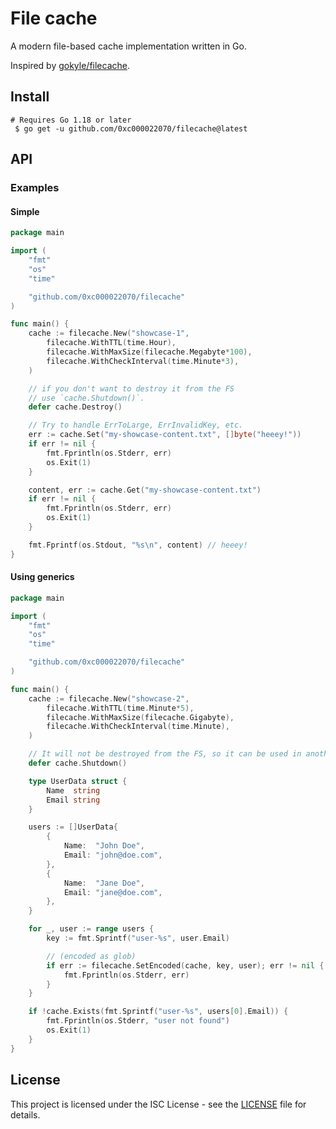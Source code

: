 # File cache

A modern file-based cache implementation written in Go.

Inspired by [gokyle/filecache](https://github.com/gokyle/filecache).

## Install

```shell
# Requires Go 1.18 or later
 $ go get -u github.com/0xc000022070/filecache@latest
```

## API

### Examples

#### Simple

```go
package main

import (
    "fmt"
    "os"
    "time"

    "github.com/0xc000022070/filecache"
)

func main() {
    cache := filecache.New("showcase-1",
        filecache.WithTTL(time.Hour),
        filecache.WithMaxSize(filecache.Megabyte*100),
        filecache.WithCheckInterval(time.Minute*3),
    )

    // if you don't want to destroy it from the FS
    // use `cache.Shutdown()`.
    defer cache.Destroy()

    // Try to handle ErrToLarge, ErrInvalidKey, etc.
    err := cache.Set("my-showcase-content.txt", []byte("heeey!"))
    if err != nil {
        fmt.Fprintln(os.Stderr, err)
        os.Exit(1)
    }

    content, err := cache.Get("my-showcase-content.txt")
    if err != nil {
        fmt.Fprintln(os.Stderr, err)
        os.Exit(1)
    }

    fmt.Fprintf(os.Stdout, "%s\n", content) // heeey!
}

```

#### Using generics

```go
package main

import (
    "fmt"
    "os"
    "time"

    "github.com/0xc000022070/filecache"
)

func main() {
    cache := filecache.New("showcase-2",
        filecache.WithTTL(time.Minute*5),
        filecache.WithMaxSize(filecache.Gigabyte),
        filecache.WithCheckInterval(time.Minute),
    )

    // It will not be destroyed from the FS, so it can be used in another program call.
    defer cache.Shutdown()

    type UserData struct {
        Name  string
        Email string
    }

    users := []UserData{
        {
            Name:  "John Doe",
            Email: "john@doe.com",
        },
        {
            Name:  "Jane Doe",
            Email: "jane@doe.com",
        },
    }

    for _, user := range users {
        key := fmt.Sprintf("user-%s", user.Email)

        // (encoded as glob)
        if err := filecache.SetEncoded(cache, key, user); err != nil {
            fmt.Fprintln(os.Stderr, err)
        }
    }

    if !cache.Exists(fmt.Sprintf("user-%s", users[0].Email)) {
        fmt.Fprintln(os.Stderr, "user not found")
        os.Exit(1)
    }
}
```

## License

This project is licensed under the ISC License - see the [LICENSE](./LICENSE.md) file for details.

